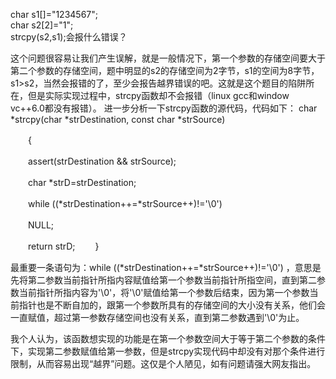 char s1[]="1234567";  
char s2[2]="1";  
strcpy(s2,s1);会报什么错误？  

这个问题很容易让我们产生误解，就是一般情况下，第一个参数的存储空间要大于第二个参数的存储空间，题中明显的s2的存储空间为2字节，s1的空间为8字节，s1>s2，当然会报错的了，至少会报告越界错误的吧。这就是这个题目的陷阱所在，但是实际实现过程中，strcpy函数却不会报错（linux gcc和window vc++6.0都没有报错）。
进一步分析一下strcpy函数的源代码，代码如下：
char *strcpy(char *strDestination, const char *strSource)

　　{

　　assert(strDestination && strSource);

　　char *strD=strDestination;

　　while ((*strDestination++=*strSource++)!='\0')

　　NULL;

　　return strD;
　　}

最重要一条语句为：while ((*strDestination++=*strSource++)!='\0') ，意思是先将第二参数当前指针所指内容赋值给第一个参数当前指针所指空间，直到第二参数当前指针所指内容为'\0'，将'\0'赋值给第一个参数后结束，因为第一个参数当前指针也是不断自加的，跟第一个参数所具有的存储空间的大小没有关系，他们会一直赋值，超过第一参数存储空间也没有关系，直到第二参数遇到'\0'为止。

我个人认为，该函数想实现的功能是在第一个参数空间大于等于第二个参数的条件下，实现第二参数赋值给第一参数，但是strcpy实现代码中却没有对那个条件进行限制，从而容易出现“越界”问题。这仅是个人陋见，如有问题请强大网友指出。
